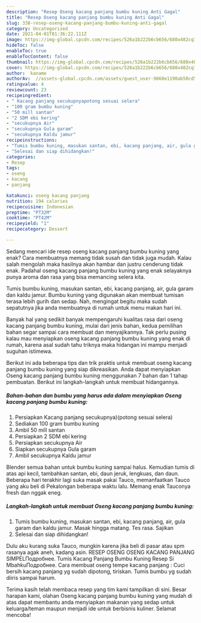 ```yaml
---
description: "Resep Oseng kacang panjang bumbu kuning Anti Gagal"
title: "Resep Oseng kacang panjang bumbu kuning Anti Gagal"
slug: 338-resep-oseng-kacang-panjang-bumbu-kuning-anti-gagal
category: Uncategorized
date: 2021-04-01T01:36:22.111Z
image: https://img-global.cpcdn.com/recipes/526a1b222b6cb656/680x482cq70/oseng-kacang-panjang-bumbu-kuning-foto-resep-utama.jpg
hideToc: false
enableToc: true
enableTocContent: false
thumbnail: https://img-global.cpcdn.com/recipes/526a1b222b6cb656/680x482cq70/oseng-kacang-panjang-bumbu-kuning-foto-resep-utama.jpg
cover: https://img-global.cpcdn.com/recipes/526a1b222b6cb656/680x482cq70/oseng-kacang-panjang-bumbu-kuning-foto-resep-utama.jpg
author:  kaname
authorAv:  //assets-global.cpcdn.com/assets/guest_user-9668e1190ab58cd58d666d5934e79c79da2e02f4421a6ed9abc4b163da97d6e7.png
ratingvalue: 4
reviewcount: 23
recipeingredient:
- " Kacang panjang secukupnyapotong sesuai selera"
- "100 gram bumbu kuning"
- "50 mill santan"
- "2 SDM ebi kering"
- "secukupnya Air"
- "secukupnya Gula garam"
- "secukupnya Kaldu jamur"
recipeinstructions:
- "Tumis bumbu kuning, masukan santan, ebi, kacang panjang, air, gula garam dan kaldu jamur. Masak hingga matang. Tes rasa. Sajikan"
- "Selesai dan siap dihidangkan!"
categories:
- Resep
tags:
- oseng
- kacang
- panjang

katakunci: oseng kacang panjang 
nutrition: 194 calories
recipecuisine: Indonesian
preptime: "PT32M"
cooktime: "PT42M"
recipeyield: "1"
recipecategory: Dessert

---
```



Sedang mencari ide resep oseng kacang panjang bumbu kuning yang enak? Cara membuatnya memang tidak susah dan tidak juga mudah. Kalau salah mengolah maka hasilnya akan hambar dan justru cenderung tidak enak. Padahal oseng kacang panjang bumbu kuning yang enak selayaknya punya aroma dan rasa yang bisa memancing selera kita.


Tumis bumbu kuning, masukan santan, ebi, kacang panjang, air, gula garam dan kaldu jamur. Bumbu kuning yang digunakan akan membuat tumisan terasa lebih gurih dan sedap. Nah, mengingat begitu maka sudah sepatutnya jika anda membuatnya di rumah untuk menu makan hari ini.

Banyak hal yang sedikit banyak mempengaruhi kualitas rasa dari oseng kacang panjang bumbu kuning, mulai dari jenis bahan, kedua pemilihan bahan segar sampai cara membuat dan menyajikannya. Tak perlu pusing kalau mau menyiapkan oseng kacang panjang bumbu kuning yang enak di rumah, karena asal sudah tahu triknya maka hidangan ini mampu menjadi suguhan istimewa.


Berikut ini ada beberapa tips dan trik praktis untuk membuat oseng kacang panjang bumbu kuning yang siap dikreasikan. Anda dapat menyiapkan Oseng kacang panjang bumbu kuning menggunakan 7 bahan dan 1 tahap pembuatan. Berikut ini langkah-langkah untuk membuat hidangannya.

<!--inarticleads1-->

##### Bahan-bahan dan bumbu yang harus ada dalam menyiapkan Oseng kacang panjang bumbu kuning:

1. Persiapkan  Kacang panjang secukupnya)(potong sesuai selera)
1. Sediakan 100 gram bumbu kuning
1. Ambil 50 mill santan
1. Persiapkan 2 SDM ebi kering
1. Persiapkan secukupnya Air
1. Siapkan secukupnya Gula garam
1. Ambil secukupnya Kaldu jamur


Blender semua bahan untuk bumbu kuning sampai halus. Kemudian tumis di atas api kecil, tambahkan santan, ebi, daun jeruk, lengkuas, dan daun. Beberapa hari terakhir lagi suka masak pakai Tauco, memanfaatkan Tauco yang aku beli di Pekalongan beberapa waktu lalu. Memang enak Tauconya fresh dan nggak eneg. 

<!--inarticleads2-->

##### Langkah-langkah untuk membuat Oseng kacang panjang bumbu kuning:

1. Tumis bumbu kuning, masukan santan, ebi, kacang panjang, air, gula garam dan kaldu jamur. Masak hingga matang. Tes rasa. Sajikan
1. Selesai dan siap dihidangkan!

Dulu aku kurang suka Tauco, mungkin karena jika beli di pasar atau spm rasanya agak aneh, kadang asin. RESEP OSENG OSENG KACANG PANJANG SIMPELПодробнее. Tumis Kacang Panjang Bumbu Kuning Resep Si MbahkuПодробнее. Cara membuat oseng tempe kacang panjang : Cuci bersih kacang panjang yg sudah dipotong, tiriskan. Tumis bumbu yg sudah diiris sampai harum. 

Terima kasih telah membaca resep yang tim kami tampilkan di sini. Besar harapan kami, olahan Oseng kacang panjang bumbu kuning yang mudah di atas dapat membantu anda menyiapkan makanan yang sedap untuk keluarga/teman maupun menjadi ide untuk berbisnis kuliner. Selamat mencoba!
